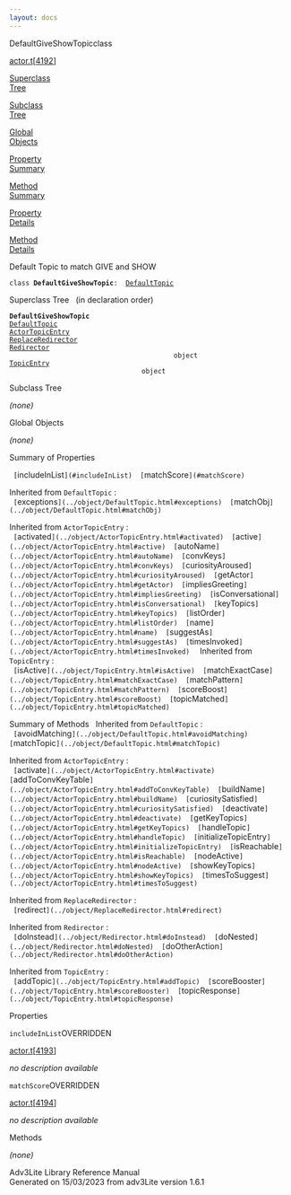 ```yaml
---
layout: docs
---
```

<span class="title">DefaultGiveShowTopic</span><span class="type">class</span>

[actor.t](../file/actor.t.html)\[[4192](../source/actor.t.html#4192)\]

[Superclass  
Tree](#_SuperClassTree_)

[Subclass  
Tree](#_SubClassTree_)

[Global  
Objects](#_ObjectSummary_)

[Property  
Summary](#_PropSummary_)

[Method  
Summary](#_MethodSummary_)

[Property  
Details](#_Properties_)

[Method  
Details](#_Methods_)



Default Topic to match GIVE and SHOW

`class `**`DefaultGiveShowTopic`**` :   `[`DefaultTopic`](../object/DefaultTopic.html)



<span id="_SuperClassTree_"></span>



<span class="hdln">Superclass Tree</span>   (in declaration order)



**`DefaultGiveShowTopic`**  
[`DefaultTopic`](../object/DefaultTopic.html)  
[`ActorTopicEntry`](../object/ActorTopicEntry.html)  
[`ReplaceRedirector`](../object/ReplaceRedirector.html)  
[`Redirector`](../object/Redirector.html)  
`                                         object`  
[`TopicEntry`](../object/TopicEntry.html)  
`                                 object`  
<span id="_SubClassTree_"></span>



<span class="hdln">Subclass Tree</span>  



*(none)* <span id="_ObjectSummary_"></span>



<span class="hdln">Global Objects</span>  



*(none)* <span id="_PropSummary_"></span>



<span class="hdln">Summary of Properties</span>  



` [`includeInList`](#includeInList)  [`matchScore`](#matchScore)  `

Inherited from `DefaultTopic` :  
` [`exceptions`](../object/DefaultTopic.html#exceptions)  [`matchObj`](../object/DefaultTopic.html#matchObj)  `

Inherited from `ActorTopicEntry` :  
` [`activated`](../object/ActorTopicEntry.html#activated)  [`active`](../object/ActorTopicEntry.html#active)  [`autoName`](../object/ActorTopicEntry.html#autoName)  [`convKeys`](../object/ActorTopicEntry.html#convKeys)  [`curiosityAroused`](../object/ActorTopicEntry.html#curiosityAroused)  [`getActor`](../object/ActorTopicEntry.html#getActor)  [`impliesGreeting`](../object/ActorTopicEntry.html#impliesGreeting)  [`isConversational`](../object/ActorTopicEntry.html#isConversational)  [`keyTopics`](../object/ActorTopicEntry.html#keyTopics)  [`listOrder`](../object/ActorTopicEntry.html#listOrder)  [`name`](../object/ActorTopicEntry.html#name)  [`suggestAs`](../object/ActorTopicEntry.html#suggestAs)  [`timesInvoked`](../object/ActorTopicEntry.html#timesInvoked)  `
Inherited from `TopicEntry` :  
` [`isActive`](../object/TopicEntry.html#isActive)  [`matchExactCase`](../object/TopicEntry.html#matchExactCase)  [`matchPattern`](../object/TopicEntry.html#matchPattern)  [`scoreBoost`](../object/TopicEntry.html#scoreBoost)  [`topicMatched`](../object/TopicEntry.html#topicMatched)  `

<span id="_MethodSummary_"></span>



<span class="hdln">Summary of Methods</span>  
Inherited from `DefaultTopic` :  
` [`avoidMatching`](../object/DefaultTopic.html#avoidMatching)  [`matchTopic`](../object/DefaultTopic.html#matchTopic)  `

Inherited from `ActorTopicEntry` :  
` [`activate`](../object/ActorTopicEntry.html#activate)  [`addToConvKeyTable`](../object/ActorTopicEntry.html#addToConvKeyTable)  [`buildName`](../object/ActorTopicEntry.html#buildName)  [`curiositySatisfied`](../object/ActorTopicEntry.html#curiositySatisfied)  [`deactivate`](../object/ActorTopicEntry.html#deactivate)  [`getKeyTopics`](../object/ActorTopicEntry.html#getKeyTopics)  [`handleTopic`](../object/ActorTopicEntry.html#handleTopic)  [`initializeTopicEntry`](../object/ActorTopicEntry.html#initializeTopicEntry)  [`isReachable`](../object/ActorTopicEntry.html#isReachable)  [`nodeActive`](../object/ActorTopicEntry.html#nodeActive)  [`showKeyTopics`](../object/ActorTopicEntry.html#showKeyTopics)  [`timesToSuggest`](../object/ActorTopicEntry.html#timesToSuggest)  `

Inherited from `ReplaceRedirector` :  
` [`redirect`](../object/ReplaceRedirector.html#redirect)  `

Inherited from `Redirector` :  
` [`doInstead`](../object/Redirector.html#doInstead)  [`doNested`](../object/Redirector.html#doNested)  [`doOtherAction`](../object/Redirector.html#doOtherAction)  `

Inherited from `TopicEntry` :  
` [`addTopic`](../object/TopicEntry.html#addTopic)  [`scoreBooster`](../object/TopicEntry.html#scoreBooster)  [`topicResponse`](../object/TopicEntry.html#topicResponse)  `

<span id="_Properties_"></span>



<span class="hdln">Properties</span>  



<span id="includeInList"></span>

`includeInList`<span class="rem">OVERRIDDEN</span>

[actor.t](../file/actor.t.html)\[[4193](../source/actor.t.html#4193)\]



*no description available*



<span id="matchScore"></span>

`matchScore`<span class="rem">OVERRIDDEN</span>

[actor.t](../file/actor.t.html)\[[4194](../source/actor.t.html#4194)\]



*no description available*



<span id="_Methods_"></span>



<span class="hdln">Methods</span>  



*(none)*



Adv3Lite Library Reference Manual  
Generated on 15/03/2023 from adv3Lite version 1.6.1


